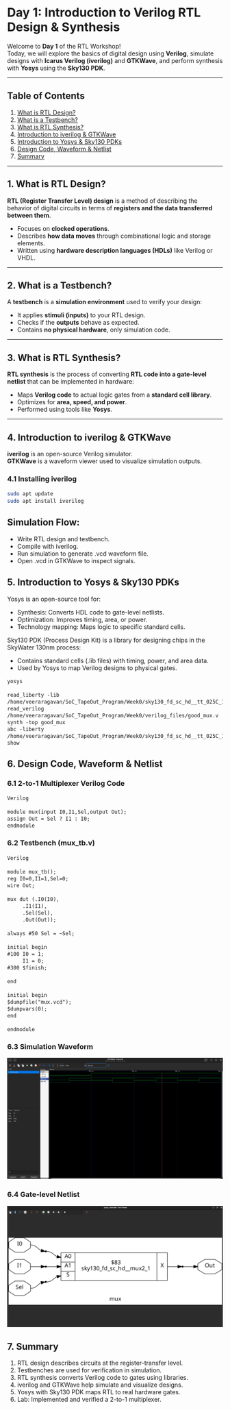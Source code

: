 # Day 1: Introduction to Verilog RTL Design & Synthesis

Welcome to **Day 1** of the RTL Workshop!  
Today, we will explore the basics of digital design using **Verilog**, simulate designs with **Icarus Verilog (iverilog)** and **GTKWave**, and perform synthesis with **Yosys** using the **Sky130 PDK**.

---

## Table of Contents

1. [What is RTL Design?](#1-what-is-rtl-design)
2. [What is a Testbench?](#2-what-is-a-testbench)
3. [What is RTL Synthesis?](#3-what-is-rtl-synthesis)
4. [Introduction to iverilog & GTKWave](#4-introduction-to-iverilog--gtkwave)
5. [Introduction to Yosys & Sky130 PDKs](#5-introduction-to-yosys--sky130-pdks)
6. [Design Code, Waveform & Netlist](#6-design-code-waveform--netlist)
7. [Summary](#7-summary)

---

## 1. What is RTL Design?

**RTL (Register Transfer Level) design** is a method of describing the behavior of digital circuits in terms of **registers and the data transferred between them**.  
- Focuses on **clocked operations**.  
- Describes **how data moves** through combinational logic and storage elements.  
- Written using **hardware description languages (HDLs)** like Verilog or VHDL.  

---

## 2. What is a Testbench?

A **testbench** is a **simulation environment** used to verify your design:  
- It applies **stimuli (inputs)** to your RTL design.  
- Checks if the **outputs** behave as expected.  
- Contains **no physical hardware**, only simulation code.  


---

## 3. What is RTL Synthesis?

**RTL synthesis** is the process of converting **RTL code into a gate-level netlist** that can be implemented in hardware:  
- Maps **Verilog code** to actual logic gates from a **standard cell library**.  
- Optimizes for **area, speed, and power**.  
- Performed using tools like **Yosys**. 
---

## 4. Introduction to iverilog & GTKWave

**iverilog** is an open-source Verilog simulator.  
**GTKWave** is a waveform viewer used to visualize simulation outputs.

### 4.1 Installing iverilog
```bash
sudo apt update
sudo apt install iverilog
```


## Simulation Flow:
- Write RTL design and testbench.
- Compile with iverilog.
- Run simulation to generate .vcd waveform file.
- Open .vcd in GTKWave to inspect signals.


## 5. Introduction to Yosys & Sky130 PDKs

Yosys is an open-source tool for:

- Synthesis: Converts HDL code to gate-level netlists.
- Optimization: Improves timing, area, or power.
- Technology mapping: Maps logic to specific standard cells.

Sky130 PDK (Process Design Kit) is a library for designing chips in the SkyWater 130nm process:

- Contains standard cells (.lib files) with timing, power, and area data.
- Used by Yosys to map Verilog designs to physical gates.

```
yosys 

read_liberty -lib /home/veeraragavan/SoC_TapeOut_Program/Week0/sky130_fd_sc_hd__tt_025C_1v80.lib
read_verilog /home/veeraragavan/SoC_TapeOut_Program/Week0/verilog_files/good_mux.v
synth -top good_mux
abc -liberty /home/veeraragavan/SoC_TapeOut_Program/Week0/sky130_fd_sc_hd__tt_025C_1v80.lib
show
```
## 6. Design Code, Waveform & Netlist

### 6.1 2-to-1 Multiplexer Verilog Code

```
Verilog

module mux(input I0,I1,Sel,output Out);
assign Out = Sel ? I1 : I0;
endmodule
```

### 6.2 Testbench (mux_tb.v)
```
Verilog

module mux_tb();
reg I0=0,I1=1,Sel=0;
wire Out;

mux dut (.I0(I0),
	 .I1(I1),
	 .Sel(Sel),
	 .Out(Out));

always #50 Sel = ~Sel;

initial begin
#100 I0 = 1; 
     I1 = 0;
#300 $finish;

end

initial begin
$dumpfile("mux.vcd");
$dumpvars(0);
end

endmodule
```
### 6.3 Simulation Waveform
![Mux_Waveform](Screenshots/gtkwave.png)

### 6.4 Gate-level Netlist
![Mux_Netlist](Screenshots/mux_net.png)

## 7. Summary

1. RTL design describes circuits at the register-transfer level.
2. Testbenches are used for verification in simulation.
3. RTL synthesis converts Verilog code to gates using libraries.
4. iverilog and GTKWave help simulate and visualize designs.
5. Yosys with Sky130 PDK maps RTL to real hardware gates.
6. Lab: Implemented and verified a 2-to-1 multiplexer.
